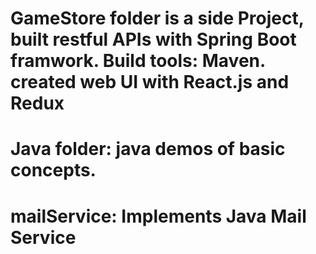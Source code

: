 # GameStore folder is a side Project, built restful APIs with Spring Boot framwork. Build tools: Maven. created web UI with React.js and Redux

# Java folder: java demos of basic concepts.

# mailService: Implements Java Mail Service
